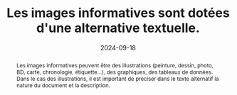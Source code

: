 ---
title: Les images informatives sont dotées d'une alternative textuelle.
abstract: Les images informatives peuvent être des illustrations (peinture, dessin, photo, BD, carte, chronologie, étiquette…), des graphiques, des tableaux de données. Dans le cas des illustrations, il est important de préciser dans le texte alternatif la nature du document et la description.
categories: 
    - "Images et médias"
agrege: O4113-E024
opquast: '4 113'
indiceebook: '24'
description: "Règle n° 024"
before: "023"
weight: "024"
after: "025"
actif: '1'
layout: rules
date: 2024-09-18
tags: 
    - "Accessibilité"
    - "Lisibilité"
objectif: 
    - "Permettre aux lecteurs placés dans des contextes où les images ne sont pas perceptibles (voix de synthése, lecteur d'écran, lecture immersive) de comprendre le sens des images qu'ils ne peuvent voir."
Meo: 
    - "Donner à chaque élément img concerné un attribut alt reproduisant l’information, un lien adjacent à l’image jouant le même rôle, soit dans le contenu de la page, dans le contexte immédiat de l’image. Dans ce dernier cas, l’alternative peut signaler la présence de cette description et y renvoyer."
Controle: 
    - "Vérifier que l’attribut alt de chaque élément img concerné reproduit l’information portée par l’image."
    - "Vérifier la présence et la pertinence de la description étendue le cas échéant."
    - "Vérifier la compréhension en absence de l'image."
epubcheck: false
ace: true
humancheck: true
ReadiumGoToolkit: 
Source: 
    - "Opquast"
Referentiel: 
    - "WCAG"
steps: 
    - "Projet éditorial"
---